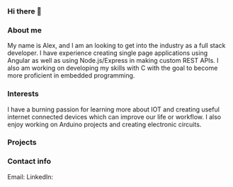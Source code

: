 ### Hi there 👋

### About me
My name is Alex, and I am an looking to get into the industry as a full stack developer. I have experience creating single page applications using Angular as well as using Node.js/Express in making custom REST APIs. I also am working on developing my skills with C with the goal to become more proficient in embedded programming.


### Interests
I have a burning passion for learning more about IOT and creating useful internet connected devices which can improve our life or workflow. I also enjoy working on Arduino projects and creating electronic circuits.

### Projects


### Contact info
Email:
LinkedIn:

<!--
**AlexMantzDev/AlexMantzDev** is a ✨ _special_ ✨ repository because its `README.md` (this file) appears on your GitHub profile.

Here are some ideas to get you started:

- 🔭 I’m currently working on ...
- 🌱 I’m currently learning ...
- 👯 I’m looking to collaborate on ...
- 🤔 I’m looking for help with ...
- 💬 Ask me about ...
- 📫 How to reach me: ...
- 😄 Pronouns: ...
- ⚡ Fun fact: ...
-->
